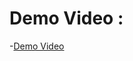 # Demo Video :
-<a href="https://drive.google.com/file/d/1Bn_jjF5BU3Yw87hOo_UshLWYY6Im-vqT/view?usp=sharing">Demo Video</a>
